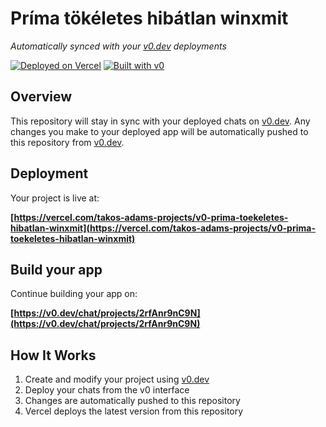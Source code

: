 # Príma tökéletes hibátlan winxmit

*Automatically synced with your [v0.dev](https://v0.dev) deployments*

[![Deployed on Vercel](https://img.shields.io/badge/Deployed%20on-Vercel-black?style=for-the-badge&logo=vercel)](https://vercel.com/takos-adams-projects/v0-prima-toekeletes-hibatlan-winxmit)
[![Built with v0](https://img.shields.io/badge/Built%20with-v0.dev-black?style=for-the-badge)](https://v0.dev/chat/projects/2rfAnr9nC9N)

## Overview

This repository will stay in sync with your deployed chats on [v0.dev](https://v0.dev).
Any changes you make to your deployed app will be automatically pushed to this repository from [v0.dev](https://v0.dev).

## Deployment

Your project is live at:

**[https://vercel.com/takos-adams-projects/v0-prima-toekeletes-hibatlan-winxmit](https://vercel.com/takos-adams-projects/v0-prima-toekeletes-hibatlan-winxmit)**

## Build your app

Continue building your app on:

**[https://v0.dev/chat/projects/2rfAnr9nC9N](https://v0.dev/chat/projects/2rfAnr9nC9N)**

## How It Works

1. Create and modify your project using [v0.dev](https://v0.dev)
2. Deploy your chats from the v0 interface
3. Changes are automatically pushed to this repository
4. Vercel deploys the latest version from this repository